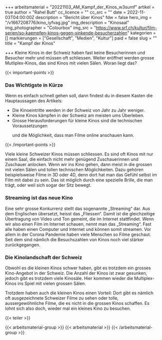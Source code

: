 +++
arbeitsmaterial = "20221103_AM_Kampf_der_Kinos_w3sumf"
artikel = true
author = "Rahel Butt"
cc_licence = ""
cc_src = ""
date = 2022-11-03T04:00:00Z
description = "Bericht über Kinos"
fdw = false
hero_img = "/v1667208776/kino_iyfvag.jpg"
img_description = "Kinosaal"
img_photographer = "Colourbox"
img_src = "https://www.srf.ch/kultur/film-serien/so-kaempfen-kinos-gegen-sinkende-besucherzahlen"
kategorien = []
markierungen = ["Gesellschaft", "Medien", "Kultur"]
paid = false
slug = ""
title = "Kampf der Kinos"

+++
Kleine Kinos in der Schweiz haben fast keine Besucherinnen und Besucher mehr und müssen oft schliessen. Weiter eröffnet werden grosse Mutliplex-Kinos, das sind Kinos mit vielen Sälen. Woran liegt das?

  
{{< important-points >}} <h3>Das Wichtigste in Kürze</h3>

<p>Wenn es einfach schnell gehen soll, dann findest du in diesem Kasten die Hauptaussagen des Artikels:</p>

<ul>

<li>Die Kinoeintritte werden in der Schweiz von Jahr zu Jahr weniger.</li>

<li>Kleine Kinos kämpfen in der Schweiz am meisten ums Überleben.</li>

<li>Grosse Herausforderungen für kleine Kinos sind die technischen Voraussetzungen

und die Möglichkeit, dass man Filme online anschauen kann.</li>

</ul> {{< /important-points >}}

Viele kleine Schweizer Kinos müssen schliessen. Es sind oft Kinos mit nur einem Saal, die einfach nicht mehr genügend Zuschauerinnen und Zuschauer anlocken. Wenn wir ins Kino gehen, dann meist in die grossen mit vielen Sälen und tollen technischen Möglichkeiten. Dazu gehören beispielsweise Filme in 3D oder 4D, denn dort hat man das Gefühl selbst im Film mit dabei zu sein. Das ist möglich durch eine spezielle Brille, die man trägt, oder weil sich sogar der Sitz bewegt.

### Streaming ist das neue Kino

Eine sehr grosse Konkurrenz stellt das sogenannte „Streaming“ dar. Aus dem Englischen übersetzt, heisst das „Fliessen“. Damit ist die gleichzeitige Übertragung von Video und Ton gemeint, die im Internet stattfindet. Wenn wir also einen Film im Internet schauen, nennt man das „Streaming“. Fast alle haben einen Computer und Internet und können somit streamen. Vor allem in der Corona Pandemie haben viele Menschen so Filme geschaut. Seit dem sind nämlich die Besuchszahlen von Kinos noch viel stärker zurückgegangen.

### Die Kinolandschaft der Schweiz

Obwohl es die kleinen Kinos schwer haben, gibt es trotzdem ein grosses Kino-Angebot in der Schweiz. Die Anzahl der Kinos ist zwar gesunken, jedoch gibt es trotzdem viele Kinosäle. Hier kommen wieder die Multiplex-Kinos ins Spiel mit vielen grossen Sälen.

Trotzdem haben auch die kleinen Kinos einen Vorteil: Dort gibt es nämlich oft ausgezeichnete Schweizer Filme zu sehen oder tolle, aussergewöhnliche Filme, die es nicht in die grossen Kinos schaffen. Es lohnt sich also doch, wieder mal ein kleines Kino zu besuchen.

{{< teiler >}}

{{< arbeitsmaterial-group >}} {{< arbeitsmaterial >}} {{< /arbeitsmaterial-group >}}